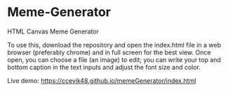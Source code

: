 # Meme-Generator
HTML Canvas Meme Generator

To use this, download the repository and open the index.html file in a web browser (preferably chrome) and in full screen for the best view.
Once open, you can choose a file (an image) to edit; you can write your top and bottom caption in the text inputs and adjust the font size and color.

Live demo: https://ccevik48.github.io/memeGenerator/index.html
